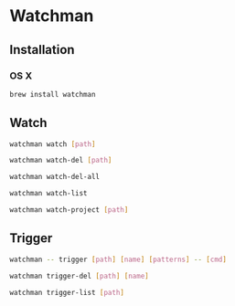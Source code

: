 # Watchman

## Installation

### OS X

```sh
brew install watchman
```

## Watch

```sh
watchman watch [path]
```

```sh
watchman watch-del [path]

watchman watch-del-all
```

```sh
watchman watch-list
```

```sh
watchman watch-project [path]
```

## Trigger

```sh
watchman -- trigger [path] [name] [patterns] -- [cmd]
```

```sh
watchman trigger-del [path] [name]
```

```sh
watchman trigger-list [path]
```
